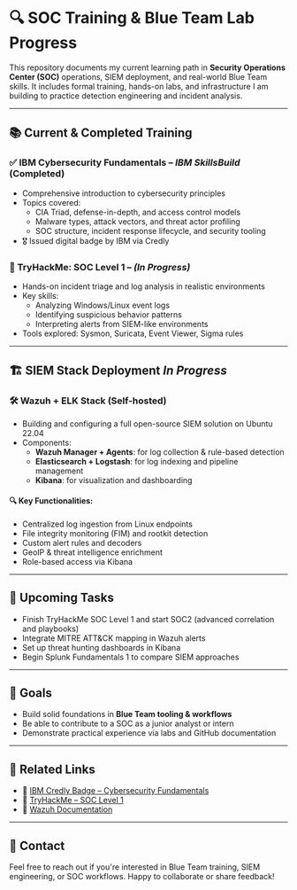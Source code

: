 # 🔍 SOC Training & Blue Team Lab Progress

This repository documents my current learning path in **Security Operations Center (SOC)** operations, SIEM deployment, and real-world Blue Team skills. It includes formal training, hands-on labs, and infrastructure I am building to practice detection engineering and incident analysis.

---

## 📚 Current & Completed Training

### ✅ IBM Cybersecurity Fundamentals – *IBM SkillsBuild* (Completed)
- Comprehensive introduction to cybersecurity principles
- Topics covered:
  - CIA Triad, defense-in-depth, and access control models
  - Malware types, attack vectors, and threat actor profiling
  - SOC structure, incident response lifecycle, and security tooling
- 🎖️ Issued digital badge by IBM via Credly

### 🔄 TryHackMe: SOC Level 1 – *(In Progress)*
- Hands-on incident triage and log analysis in realistic environments
- Key skills:
  - Analyzing Windows/Linux event logs
  - Identifying suspicious behavior patterns
  - Interpreting alerts from SIEM-like environments
- Tools explored: Sysmon, Suricata, Event Viewer, Sigma rules

---

## 🏗️ SIEM Stack Deployment *In Progress*

### 🛠️ Wazuh + ELK Stack (Self-hosted)
- Building and configuring a full open-source SIEM solution on Ubuntu 22.04
- Components:
  - **Wazuh Manager + Agents**: for log collection & rule-based detection
  - **Elasticsearch + Logstash**: for log indexing and pipeline management
  - **Kibana**: for visualization and dashboarding

#### 🔍 Key Functionalities:
- Centralized log ingestion from Linux endpoints
- File integrity monitoring (FIM) and rootkit detection
- Custom alert rules and decoders
- GeoIP & threat intelligence enrichment
- Role-based access via Kibana

---

## 🧪 Upcoming Tasks

- Finish TryHackMe SOC Level 1 and start SOC2 (advanced correlation and playbooks)
- Integrate MITRE ATT&CK mapping in Wazuh alerts
- Set up threat hunting dashboards in Kibana
- Begin Splunk Fundamentals 1 to compare SIEM approaches

---

## 🧠 Goals

- Build solid foundations in **Blue Team tooling & workflows**
- Be able to contribute to a SOC as a junior analyst or intern
- Demonstrate practical experience via labs and GitHub documentation

---

## 📎 Related Links

- 🔗 [IBM Credly Badge – Cybersecurity Fundamentals](https://www.credly.com/badges/f74cae22-1702-4e88-923f-dda9cf68f312/public_url)
- 🔗 [TryHackMe – SOC Level 1](https://tryhackme.com/room/soclevel1)
- 🔗 [Wazuh Documentation](https://documentation.wazuh.com)

---

## 👋 Contact

Feel free to reach out if you're interested in Blue Team training, SIEM engineering, or SOC workflows. Happy to collaborate or share feedback!
